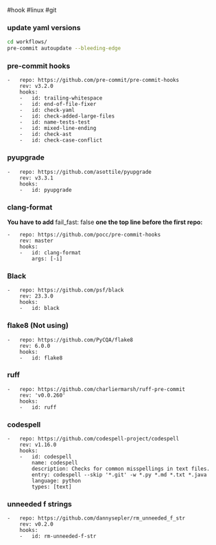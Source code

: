 #hook #linux #git

### update yaml versions
```bash
cd workflows/
pre-commit autoupdate --bleeding-edge
```


### pre-commit hooks
```
-   repo: https://github.com/pre-commit/pre-commit-hooks
    rev: v3.2.0
    hooks:
    -   id: trailing-whitespace
    -   id: end-of-file-fixer
    -   id: check-yaml
    -   id: check-added-large-files
    -   id: name-tests-test
    -   id: mixed-line-ending
    -   id: check-ast
    -   id: check-case-conflict
```

### pyupgrade
```
-   repo: https://github.com/asottile/pyupgrade
    rev: v3.3.1
    hooks:
    -   id: pyupgrade
```

### clang-format
**You have to add** fail_fast: false **one the top line before the first repo:**
```
-   repo: https://github.com/pocc/pre-commit-hooks
    rev: master
    hooks:
    -   id: clang-format
        args: [-i]
```

### Black
```
-   repo: https://github.com/psf/black
    rev: 23.3.0
    hooks:
    -   id: black
```

### flake8 (Not using)
```
-   repo: https://github.com/PyCQA/flake8
    rev: 6.0.0
    hooks:
    -   id: flake8
```

### ruff
```
-   repo: https://github.com/charliermarsh/ruff-pre-commit
    rev: 'v0.0.260'
    hooks:
    -   id: ruff
```

### codespell
```
-   repo: https://github.com/codespell-project/codespell
    rev: v1.16.0
    hooks:
    -   id: codespell
        name: codespell
        description: Checks for common misspellings in text files.
        entry: codespell --skip '*.git' -w *.py *.md *.txt *.java
        language: python
        types: [text]
```

### unneeded f strings
```
-   repo: https://github.com/dannysepler/rm_unneeded_f_str
    rev: v0.2.0
    hooks:
    -   id: rm-unneeded-f-str
```
